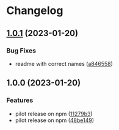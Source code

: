 # Changelog

## [1.0.1](https://github.com/santimirandarp/extract-faces/compare/v1.0.0...v1.0.1) (2023-01-20)


### Bug Fixes

* readme with correct names ([a846558](https://github.com/santimirandarp/extract-faces/commit/a846558a0e6e807c6afd8098cfa6688f772b0739))

## 1.0.0 (2023-01-20)


### Features

* pilot release on npm ([11279b3](https://github.com/santimirandarp/extract-faces/commit/11279b31b05bc3e3499033d2b2649c4725ed7e5f))
* pilot release on npm ([48be149](https://github.com/santimirandarp/extract-faces/commit/48be14968a4ce002fcba1e252910010ce18a0522))
